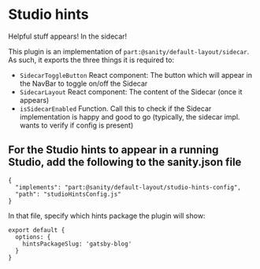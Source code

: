 # Studio hints

Helpful stuff appears! In the sidecar!

This plugin is an implementation of `part:@sanity/default-layout/sidecar`. As such, it exports the three things it is required to:

 - `SidecarToggleButton` React component: The button which will appear in the NavBar to toggle on/off the Sidecar
 - `SidecarLayout` React component: The content of the Sidecar (once it appears)
 - `isSidecarEnabled` Function. Call this to check if the Sidecar implementation is happy and good to go (typically, the sidecar impl. wants to verify if config is present)


## For the Studio hints to appear in a running Studio, add the following to the sanity.json file
```
{
  "implements": "part:@sanity/default-layout/studio-hints-config",
  "path": "studioHintsConfig.js"
}
```

In that file, specify which hints package the plugin will show:
```
export default {
  options: {
    hintsPackageSlug: 'gatsby-blog'
  }
}
```
